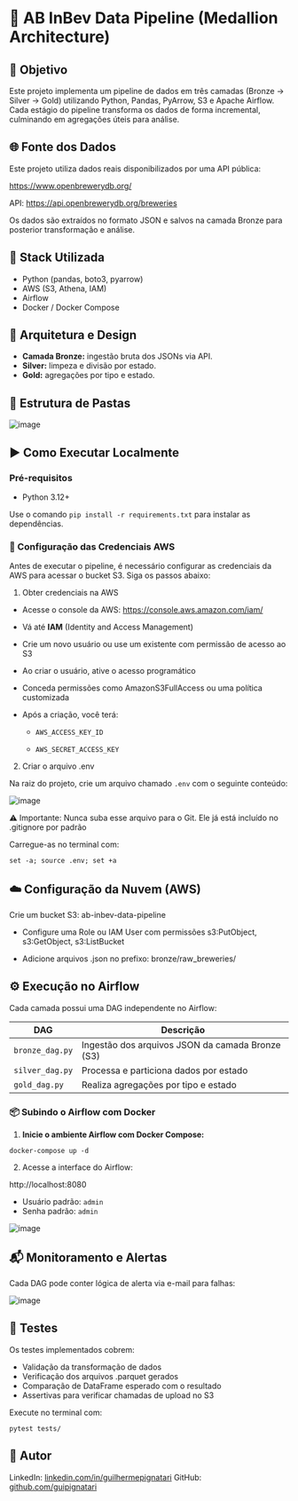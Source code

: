 # 🍻 AB InBev Data Pipeline (Medallion Architecture)

## 🎯 Objetivo

Este projeto implementa um pipeline de dados em três camadas (Bronze → Silver → Gold) utilizando Python, Pandas, PyArrow, S3 e Apache Airflow. Cada estágio do pipeline transforma os dados de forma incremental, culminando em agregações úteis para análise.

## 🌐 Fonte dos Dados

Este projeto utiliza dados reais disponibilizados por uma API pública:

https://www.openbrewerydb.org/

API: https://api.openbrewerydb.org/breweries

Os dados são extraídos no formato JSON e salvos na camada Bronze para posterior transformação e análise.

## 🚀 Stack Utilizada

- Python (pandas, boto3, pyarrow)
- AWS (S3, Athena, IAM)
- Airflow
- Docker / Docker Compose

## 📐 Arquitetura e Design

- **Camada Bronze:** ingestão bruta dos JSONs via API.
- **Silver:** limpeza e divisão por estado.
- **Gold:** agregações por tipo e estado.

## 📁 Estrutura de Pastas

![image](https://github.com/user-attachments/assets/127f4019-44b3-44e0-847b-8b69b7361067)

## ▶️ Como Executar Localmente

### Pré-requisitos

- Python 3.12+

Use o comando `pip install -r requirements.txt` para instalar as dependências.

### 🔐 Configuração das Credenciais AWS

Antes de executar o pipeline, é necessário configurar as credenciais da AWS para acessar o bucket S3. Siga os passos abaixo:

1. Obter credenciais na AWS
  
- Acesse o console da AWS: https://console.aws.amazon.com/iam/

- Vá até **IAM** (Identity and Access Management)

- Crie um novo usuário ou use um existente com permissão de acesso ao S3

- Ao criar o usuário, ative o acesso programático

- Conceda permissões como AmazonS3FullAccess ou uma política customizada

- Após a criação, você terá:

    - `AWS_ACCESS_KEY_ID`

    - `AWS_SECRET_ACCESS_KEY`

2. Criar o arquivo .env
   
Na raiz do projeto, crie um arquivo chamado `.env` com o seguinte conteúdo:

![image](https://github.com/user-attachments/assets/2c7ca1b8-321e-41f6-94dd-9fbec6b11103)

⚠️ Importante: Nunca suba esse arquivo para o Git. Ele já está incluído no .gitignore por padrão

Carregue-as no terminal com:

`set -a; source .env; set +a`

## ☁️ Configuração da Nuvem (AWS)

Crie um bucket S3: ab-inbev-data-pipeline

- Configure uma Role ou IAM User com permissões s3:PutObject, s3:GetObject, s3:ListBucket

- Adicione arquivos .json no prefixo: bronze/raw_breweries/

## ⚙️ Execução no Airflow

Cada camada possui uma DAG independente no Airflow:

| DAG              | Descrição                                               |
|------------------|---------------------------------------------------------|
| `bronze_dag.py`  | Ingestão dos arquivos JSON da camada Bronze (S3)        |
| `silver_dag.py`  | Processa e particiona dados por estado                  |
| `gold_dag.py`    | Realiza agregações por tipo e estado                    |

### 📦 Subindo o Airflow com Docker

1. **Inicie o ambiente Airflow com Docker Compose:**

```docker-compose up -d```

2. Acesse a interface do Airflow:

http://localhost:8080

 - Usuário padrão: `admin`
 - Senha padrão: `admin`

![image](https://github.com/user-attachments/assets/38d46b90-0124-4186-a942-8024e8203632)

## 📬 Monitoramento e Alertas

Cada DAG pode conter lógica de alerta via e-mail para falhas:

![image](https://github.com/user-attachments/assets/c66dc2fc-1310-4834-8cfa-fc109cb0b9bb)

## 🧪 Testes

Os testes implementados cobrem:

 - Validação da transformação de dados
 - Verificação dos arquivos .parquet gerados
 - Comparação de DataFrame esperado com o resultado
 - Assertivas para verificar chamadas de upload no S3

Execute no terminal com:

`pytest tests/`

## 👤 Autor

LinkedIn: [linkedin.com/in/guilhermepignatari](https://linkedin.com/in/guilhermepignatari)
GitHub: [github.com/guipignatari](https://github.com/guipignatari)
